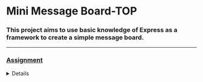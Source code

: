 # Mini Message Board-TOP

### This project aims to use basic knowledge of Express as a framework to create a simple message board.

---

### <a href="#assignment" class="anchor-link">Assignment</a>

<details>

<ol>
    <li>Use <code>express-generator</code> to set up a basic project using whichever templating language you prefer. If you want, you can set it all up manually – it doesn’t really take that much longer.
    <ul>
        <li>Hint: here are links to some of the more popular templating language docs: <a href="https://pugjs.org/api/getting-started.html" target="_blank" rel="noopener noreferrer">PUG</a>, <a href="https://ejs.co/#docs" target="_blank" rel="noopener noreferrer">EJS</a>, <a href="https://handlebarsjs.com/guide/" target="_blank" rel="noopener noreferrer">Handlebars</a></li>
    </ul>
    </li>
    <li>

<p>Initialize a Git repo in your project directory with</p>

```bash
git init
```

<p>Create a <code>.gitignore</code> file in your project directory that includes <code>node_modules</code>.</p>
    </li>
    <li>We are going to have 2 routes, the index (<code>"/"</code>) and a new-message form (<code>"/new"</code>). The generator already created a router for our index, so find that file and open it up.  It can be found at <code>routes/index.js</code>. There is already a <code>router.get()</code> method for <code>"/"</code> that should be rendering your index view, so lets add some messages to it.</li>
    <li>
    <p>Create an array at the top of your index router called <code>messages</code> and put a couple of sample messages inside of it like this:</p>

```javascript
const messages = [
  {
    text: "Hi there!",
    user: "Amando",
    added: new Date(),
  },
  {
    text: "Hello World!",
    user: "Charles",
    added: new Date(),
  },
];
```

</li>
    <li>Next, in your index template (in the <code>"views"</code> folder) loop through the messages array using whichever templating language you selected and for each one, display the user, text and the date the message was added. Don’t forget to make your messages available to your template by including it in the res.render ‘locals’ object (e.g. <code>res.render('index', { title: "Mini Messageboard", messages: messages })</code>).</li>
    <li>
    <p>Next let’s set up the new message form.  In the router add a <code>router.get()</code> for the <code>"/new"</code> route and point it to a template named <code>"form"</code>. In the views directory create your <code>form</code> template. Add a heading, 2 inputs (one for the author’s name and one for the message text) and a submit button. To have the form make a network request you will need to define it with both a method and an action like so:</p>

```html
<form method="POST" action="/new">put your inputs and buttons in here!</form>
```

</li>
    <li>With your form set up like this, when you click on the submit button it should send a POST request to the url specified by the action attribute, so go back to your index router and add a <code>router.post()</code> for <code>"/new"</code>.</li>
    <li>In order to get and use the data from your form, you will need to access the contents of your form inside <code>router.post()</code> as an object called <code>req.body</code>. The individual fields inside the body object are named according to the <code>name</code> attribute on your inputs (the value of <code>&lt;input name="messageText"&gt;</code> will show up as <code>req.body.messageText</code> inside the <code>router.post</code> function).</li>
    <li>
    <p>In your <code>router.post()</code> take the contents of the form submission and push them into the messages array as an object that looks something like this:</p>

```javascript
messages.push({ text: messageText, user: messageUser, added: new Date() });
```

</li>
    <li>At the end of the <code>router.post()</code> function use <code>res.redirect('/')</code> to send users back to the index page after submitting a new message.</li>
    <li>At this point, you should be able to visit <code>/new</code> (it might be a good idea to add a link to that route on your index page), fill out the form, submit it and then see it show up on the index page!</li>
    <li>You’ll learn how to deploy your app to the web in the <a href="https://www.theodinproject.com/lessons/nodejs-deployment" target="_blank" rel="noopener noreferrer">next lesson</a>, don’t forget to come back and submit it to the submissions below once you’re done!</li>
</ol>

</details>
